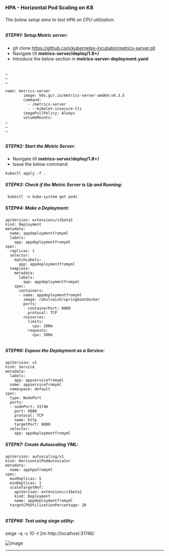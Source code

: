### HPA - Horizontal Pod Scaling on K8
###### The below setup aims to test HPA on CPU utilization. 

##### STEP#1: Setup Metric server: </br>
  - git clone https://github.com/kubernetes-incubator/metrics-server.git </br>
  - Navigate till **metrics-server/deploy/1.8+/** </br>
  - Introduce the below section in **metrics-server-deployment.yaml** </br> </br>

```
…
…
…

name: metrics-server
        image: k8s.gcr.io/metrics-server-amd64:v0.3.5
        command:
          - /metrics-server
          - --kubelet-insecure-tls
        imagePullPolicy: Always
        volumeMounts:
…
…
…
        
 ```
##### STEP#2: Start the Metric Server: </br>
  - Navigate till **metrics-server/deploy/1.8+/** </br>
  - Issue the below command: </br>
  ```
  kubectl apply -f .
  ```
  
##### STEP#3: Check if the Metric Server is Up and Running: </br> 
```
 kubectl -n kube-system get pods
```
##### STEP#4: Make a Deployment:
```
apiVersion: extensions/v1beta1
kind: Deployment
metadata:
  name: appdeploymentfromyml
  labels:
    app: appdeploymentfromyml
spec:
  replicas: 1
  selector:
    matchLabels:
      app: appdeploymentfromyml
  template:
    metadata:
      labels:
        app: appdeploymentfromyml
    spec:
      containers:
      - name: appdeploymentfromyml
        image: rahulvaish/springbootdocker
        ports:
        - containerPort: 8080
          protocol: TCP
        resources:
          limits:
            cpu: 100m
          requests:
            cpu: 100m
            
```
##### STEP#6: Expose the Deployment as a Service:
```
apiVersion: v1
kind: Service
metadata:
  labels:
    app: appservicefromyml
  name: appservicefromyml
  namespace: default
spec:
  type: NodePort
  ports:
  - nodePort: 31746
    port: 8080
    protocol: TCP
    name: http
    targetPort: 8080
  selector:
    app: appdeploymentfromyml

```
##### STEP#7: Create Autoscaling YML:
```
apiVersion: autoscaling/v1
kind: HorizontalPodAutoscaler
metadata:
  name: apphpafromyml
spec:
  maxReplicas: 5
  minReplicas: 1
  scaleTargetRef:
    apiVersion: extensions/v1beta1
    kind: Deployment
    name: appdeploymentfromyml
  targetCPUUtilizationPercentage: 20
  
```
##### STEP#8: Test using *siege* utility:
siege -q -c 10 -t 2m http://localhost:31746/

![image](https://user-images.githubusercontent.com/689226/65833314-931fba00-e2ec-11e9-8d29-9a5f1a572ffc.png)

<hr>

